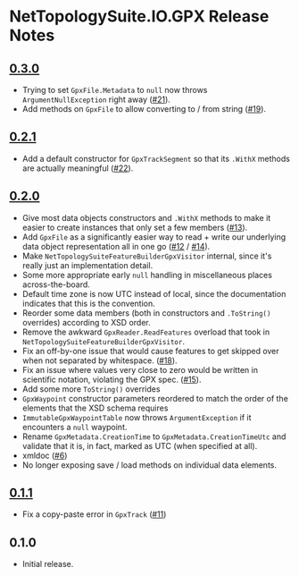 # NetTopologySuite.IO.GPX Release Notes

## [0.3.0](https://github.com/NetTopologySuite/NetTopologySuite.IO.GPX/milestone/4)
- Trying to set `GpxFile.Metadata` to `null` now throws `ArgumentNullException` right away ([#21](https://github.com/NetTopologySuite/NetTopologySuite.IO.GPX/issues/21)).
- Add methods on `GpxFile` to allow converting to / from string ([#19](https://github.com/NetTopologySuite/NetTopologySuite.IO.GPX/issues/19)).

## [0.2.1](https://github.com/NetTopologySuite/NetTopologySuite.IO.GPX/milestone/5)
- Add a default constructor for `GpxTrackSegment` so that its `.WithX` methods are actually meaningful ([#22](https://github.com/NetTopologySuite/NetTopologySuite.IO.GPX/issues/22)).

## [0.2.0](https://github.com/NetTopologySuite/NetTopologySuite.IO.GPX/milestone/2)
- Give most data objects constructors and `.WithX` methods to make it easier to create instances that only set a few members ([#13](https://github.com/NetTopologySuite/NetTopologySuite.IO.GPX/issues/13)).
- Add `GpxFile` as a significantly easier way to read + write our underlying data object representation all in one go ([#12](https://github.com/NetTopologySuite/NetTopologySuite.IO.GPX/issues/12) / [#14](https://github.com/NetTopologySuite/NetTopologySuite.IO.GPX/issues/14)).
- Make `NetTopologySuiteFeatureBuilderGpxVisitor` internal, since it's really just an implementation detail.
- Some more appropriate early `null` handling in miscellaneous places across-the-board.
- Default time zone is now UTC instead of local, since the documentation indicates that this is the convention.
- Reorder some data members (both in constructors and `.ToString()` overrides) according to XSD order.
- Remove the awkward `GpxReader.ReadFeatures` overload that took in `NetTopologySuiteFeatureBuilderGpxVisitor`.
- Fix an off-by-one issue that would cause features to get skipped over when not separated by whitespace. ([#18](https://github.com/NetTopologySuite/NetTopologySuite.IO.GPX/issues/18)).
- Fix an issue where values very close to zero would be written in scientific notation, violating the GPX spec. ([#15](https://github.com/NetTopologySuite/NetTopologySuite.IO.GPX/issues/15)).
- Add some more `ToString()` overrides
- `GpxWaypoint` constructor parameters reordered to match the order of the elements that the XSD schema requires
- `ImmutableGpxWaypointTable` now throws `ArgumentException` if it encounters a `null` waypoint.
- Rename `GpxMetadata.CreationTime` to `GpxMetadata.CreationTimeUtc` and validate that it is, in fact, marked as UTC (when specified at all).
- xmldoc ([#6](https://github.com/NetTopologySuite/NetTopologySuite.IO.GPX/issues/6))
- No longer exposing save / load methods on individual data elements.

## [0.1.1](https://github.com/NetTopologySuite/NetTopologySuite.IO.GPX/milestone/3)
- Fix a copy-paste error in `GpxTrack` ([#11](https://github.com/NetTopologySuite/NetTopologySuite.IO.GPX/issues/11))

## 0.1.0
- Initial release.
